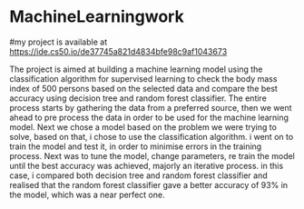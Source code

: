 # MachineLearningwork
#my project is available at https://ide.cs50.io/de37745a821d4834bfe98c9af1043673


The project is aimed at building a machine learning model using the classification algorithm for supervised learning to check the body mass index of 500 persons based on the selected data and compare the best accuracy using decision tree and random forest classifier.
The entire process starts by gathering the data from a preferred source, then we went ahead to pre process the data in order to be used for the machine learning model. Next we chose a model based on the problem we were trying to solve, based on that, i chose to use the classification algorithm. i went on to train the model and test it, in order to minimise errors in the training process. Next was to tune the model, change parameters, re train the model until the best accuracy was achieved, majorly an iterative process. in this case, i compared both decision tree and random forest classifier and realised that the random forest classifier gave a better accuracy of 93% in the model, which was a near perfect one. 
